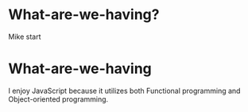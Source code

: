 # What-are-we-having?
Mike start
# What-are-we-having
I enjoy JavaScript because it utilizes both Functional programming and Object-oriented programming. 
